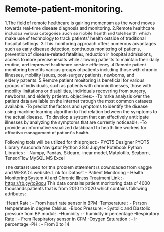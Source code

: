 # Remote-patient-monitoring.
1.The field of remote healthcare is gaining momentum as the world moves towards real-time disease diagnosis and monitoring.
2.Remote healthcare includes various categories such as mobile health and telehealth, which make use of technology to track patients' health outside of traditional hospital settings. 
3.This monitoring approach offers numerous advantages such as early disease detection, continuous monitoring of patients, prevention of disease-related fatalities, reduction in hospital
admissions, access to more precise results while allowing patients to maintain their daily routine, and improved healthcare service efficiency.
4.Remote patient monitoring benefits various groups of patients including those with chronic illnesses, mobility issues, post-surgery patients, newborns, and elderly patients.
5.Remote patient monitoring is beneficial for various groups of individuals, such as patients with chronic illnesses, those with mobility limitations or disabilities, individuals recovering from surgery, 
  newborns, and elderly patients.
objectives:-
-To make analysis over the patient data available on the internet through the most common datasets available.
-To predict the factors and symptoms to identify the disease using machine learning algorithm to find relation between the symptoms to the actual disease.
-To develop a system that can effectively anticipate illnesses by analyzing the symptoms that are currently noticeable.
-To provide an informative visualized dashboard to health line workers for effective management of patient's health.

Following tools will be utilized for this project:- 
PYQT5 Designer
PYQT5 Library
Anaconda Navigator
Python 3.8.6
Jupyter Notebook
Python Libraries : - Numpy, Pandas, Sklearn, linear model, Matplotlib, Seaborn, TensorFlow
MySQL
MS Excel 

The dataset used for this problem statement is downloaded from Kaggle and WESAD’s website.
Link for Dataset – Patient Monitoring - Health Monitoring System AI and Chronic Illness Treatment Link :- https://rb.gy/to9qcu
This data contains patient monitoring data of 4000 thousands patients that is from 2010 to 2020 which contains following attributes:

-Heart Rate : - From heart rate sensor in BPM
-Temperature : - Person temperature in degree Celsius.
-Blood Pressure: - Systolic and Diastolic pressure from BP module.
-Humidity : - humidity in percentage 
-Respiratory Rate : - From Respiratory sensor in CPM 
-Oxygen Saturation : - In percentage
-PH : - From 0 to 14
